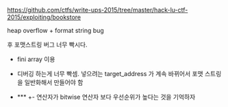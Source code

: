 <https://github.com/ctfs/write-ups-2015/tree/master/hack-lu-ctf-2015/exploiting/bookstore>

heap overflow + format string bug

후 포맷스트링 버그 너무 빡시다. 
- fini array 이용
- 디버깅 하는게 너무 빡셈. 넣으려는 target_address 가 계속 바뀌어서 포맷 스트링을 일반화해서 만들어야 함

- *** +- 연산자가 bitwise 연산자 보다 우선순위가 높다는 것을 기억하자
